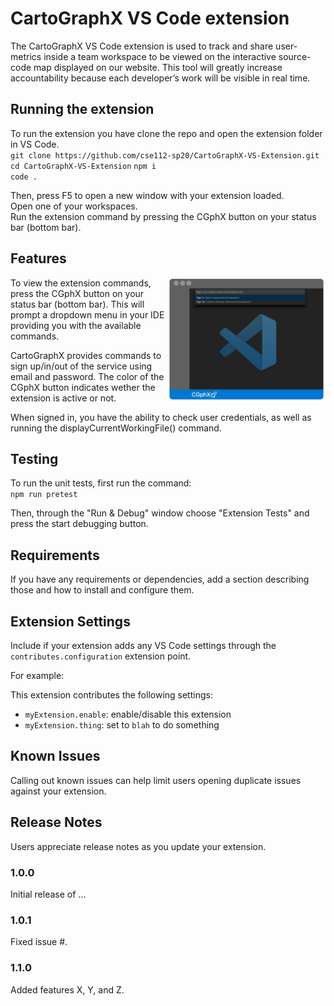 # CartoGraphX VS Code extension

The CartoGraphX VS Code extension is used to track and share user-metrics inside a team workspace to be viewed on the interactive source-code map displayed on our website. This tool will greatly increase accountability because each developer’s work will be visible in real time.

## Running the extension

To run the extension you have clone the repo and open the extension folder in VS Code.    
``git clone https://github.com/cse112-sp20/CartoGraphX-VS-Extension.git``   
``cd CartoGraphX-VS-Extension``	
``npm i``    
``code .``    



Then, press F5 to open a new window with your extension loaded.  
Open one of your workspaces.  
Run the extension command by pressing the CGphX button on your status bar (bottom bar). 

## Features
<img align="right" src="https://github.com/cse112-sp20/CartoGraphX-VS-Extension/blob/master/readme.img/CGphx_proto.png" alt="prototypes"
	title="CartoGraphX" width="50%" />
To view the extension commands, press the CGphX button on your status bar (bottom bar). This will prompt a dropdown menu in your IDE providing you with the available commands.  


CartoGraphX provides commands to sign up/in/out of the service using email and password. The color of the CGphX button indicates wether the extension is active or not.   

When signed in, you have the ability to check user credentials, as well as running the displayCurrentWorkingFile() command.

## Testing

To run the unit tests, first run the command:  
``npm run pretest``  

Then, through the "Run & Debug" window choose "Extension Tests" and press the start debugging button. 

## Requirements

If you have any requirements or dependencies, add a section describing those and how to install and configure them.

## Extension Settings

Include if your extension adds any VS Code settings through the `contributes.configuration` extension point.

For example:

This extension contributes the following settings:

* `myExtension.enable`: enable/disable this extension
* `myExtension.thing`: set to `blah` to do something

## Known Issues

Calling out known issues can help limit users opening duplicate issues against your extension.

## Release Notes

Users appreciate release notes as you update your extension.

### 1.0.0

Initial release of ...

### 1.0.1

Fixed issue #.

### 1.1.0

Added features X, Y, and Z.
